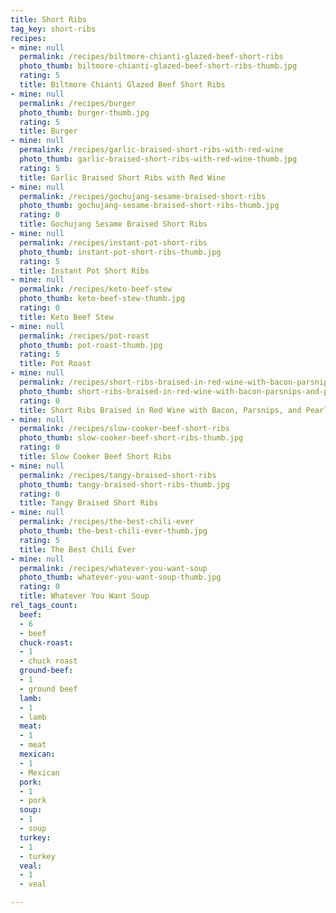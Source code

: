 ```yaml
---
title: Short Ribs
tag_key: short-ribs
recipes:
- mine: null
  permalink: /recipes/biltmore-chianti-glazed-beef-short-ribs
  photo_thumb: biltmore-chianti-glazed-beef-short-ribs-thumb.jpg
  rating: 5
  title: Biltmore Chianti Glazed Beef Short Ribs
- mine: null
  permalink: /recipes/burger
  photo_thumb: burger-thumb.jpg
  rating: 5
  title: Burger
- mine: null
  permalink: /recipes/garlic-braised-short-ribs-with-red-wine
  photo_thumb: garlic-braised-short-ribs-with-red-wine-thumb.jpg
  rating: 5
  title: Garlic Braised Short Ribs with Red Wine
- mine: null
  permalink: /recipes/gochujang-sesame-braised-short-ribs
  photo_thumb: gochujang-sesame-braised-short-ribs-thumb.jpg
  rating: 0
  title: Gochujang Sesame Braised Short Ribs
- mine: null
  permalink: /recipes/instant-pot-short-ribs
  photo_thumb: instant-pot-short-ribs-thumb.jpg
  rating: 5
  title: Instant Pot Short Ribs
- mine: null
  permalink: /recipes/keto-beef-stew
  photo_thumb: keto-beef-stew-thumb.jpg
  rating: 0
  title: Keto Beef Stew
- mine: null
  permalink: /recipes/pot-roast
  photo_thumb: pot-roast-thumb.jpg
  rating: 5
  title: Pot Roast
- mine: null
  permalink: /recipes/short-ribs-braised-in-red-wine-with-bacon-parsnips-and-pearl-onions
  photo_thumb: short-ribs-braised-in-red-wine-with-bacon-parsnips-and-pearl-onions-thumb.jpg
  rating: 0
  title: Short Ribs Braised in Red Wine with Bacon, Parsnips, and Pearl Onions
- mine: null
  permalink: /recipes/slow-cooker-beef-short-ribs
  photo_thumb: slow-cooker-beef-short-ribs-thumb.jpg
  rating: 0
  title: Slow Cooker Beef Short Ribs
- mine: null
  permalink: /recipes/tangy-braised-short-ribs
  photo_thumb: tangy-braised-short-ribs-thumb.jpg
  rating: 0
  title: Tangy Braised Short Ribs
- mine: null
  permalink: /recipes/the-best-chili-ever
  photo_thumb: the-best-chili-ever-thumb.jpg
  rating: 5
  title: The Best Chili Ever
- mine: null
  permalink: /recipes/whatever-you-want-soup
  photo_thumb: whatever-you-want-soup-thumb.jpg
  rating: 0
  title: Whatever You Want Soup
rel_tags_count:
  beef:
  - 6
  - beef
  chuck-roast:
  - 1
  - chuck roast
  ground-beef:
  - 1
  - ground beef
  lamb:
  - 1
  - lamb
  meat:
  - 1
  - meat
  mexican:
  - 1
  - Mexican
  pork:
  - 1
  - pork
  soup:
  - 1
  - soup
  turkey:
  - 1
  - turkey
  veal:
  - 1
  - veal

---
```

